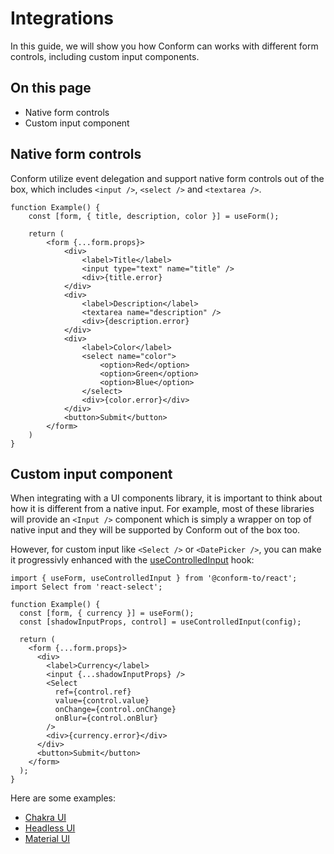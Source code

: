 # Integrations

In this guide, we will show you how Conform can works with different form controls, including custom input components.

<!-- aside -->

## On this page

- Native form controls
- Custom input component

<!-- /aside -->

## Native form controls

Conform utilize event delegation and support native form controls out of the box, which includes `<input />`, `<select />` and `<textarea />`.

```tsx
function Example() {
    const [form, { title, description, color }] = useForm();

    return (
        <form {...form.props}>
            <div>
                <label>Title</label>
                <input type="text" name="title" />
                <div>{title.error}
            </div>
            <div>
                <label>Description</label>
                <textarea name="description" />
                <div>{description.error}
            </div>
            <div>
                <label>Color</label>
                <select name="color">
                    <option>Red</option>
                    <option>Green</option>
                    <option>Blue</option>
                </select>
                <div>{color.error}</div>
            </div>
            <button>Submit</button>
        </form>
    )
}
```

## Custom input component

When integrating with a UI components library, it is important to think about how it is different from a native input. For example, most of these libraries will provide an `<Input />` component which is simply a wrapper on top of native input and they will be supported by Conform out of the box too.

However, for custom input like `<Select />` or `<DatePicker />`, you can make it progressivly enhanced with the [useControlledInput](../packages/conform-react/README.md#usecontrolledinput) hook:

```tsx
import { useForm, useControlledInput } from '@conform-to/react';
import Select from 'react-select';

function Example() {
  const [form, { currency }] = useForm();
  const [shadowInputProps, control] = useControlledInput(config);

  return (
    <form {...form.props}>
      <div>
        <label>Currency</label>
        <input {...shadowInputProps} />
        <Select
          ref={control.ref}
          value={control.value}
          onChange={control.onChange}
          onBlur={control.onBlur}
        />
        <div>{currency.error}</div>
      </div>
      <button>Submit</button>
    </form>
  );
}
```

Here are some examples:

- [Chakra UI](../examples/chakra-ui)
- [Headless UI](../examples/headless-ui)
- [Material UI](../examples/material-ui)
